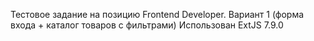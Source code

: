 Тестовое задание на позицию Frontend Developer.
Вариант 1 (форма входа + каталог товаров с фильтрами)
Использован ExtJS 7.9.0
